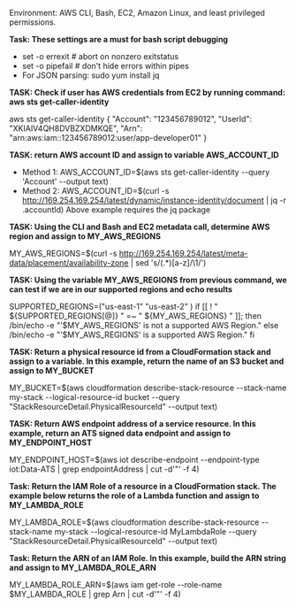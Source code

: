 Environment: AWS CLI, Bash, EC2, Amazon Linux, and least privileged permissions.

**Task: These settings are a must for bash script debugging**

- set -o errexit  # abort on nonzero exitstatus
- set -o pipefail # don't hide errors within pipes
- For JSON parsing: sudo yum install jq

**TASK: Check if user has AWS credentials from EC2 by running command: aws sts get-caller-identity**

aws sts get-caller-identity
{
    "Account": "123456789012",
    "UserId": "XKIAIV4QH8DVBZXDMKQE",
    "Arn": "arn:aws:iam::123456789012:user/app-developer01"
}

**TASK: return AWS account ID and assign to variable AWS_ACCOUNT_ID**

- Method 1: AWS_ACCOUNT_ID=$(aws sts get-caller-identity --query 'Account' --output text)
- Method 2: AWS_ACCOUNT_ID=$(curl -s http://169.254.169.254/latest/dynamic/instance-identity/document | jq -r .accountId)
Above example requires the jq package

**TASK: Using the CLI and Bash and EC2 metadata call, determine AWS region and assign to MY_AWS_REGIONS**

MY_AWS_REGIONS=$(curl -s http://169.254.169.254/latest/meta-data/placement/availability-zone | sed 's/\(.*\)[a-z]/\1/')

**TASK: Using the variable MY_AWS_REGIONS from previous command, we can test if we are in our supported regions and echo results**

SUPPORTED_REGIONS=("us-east-1" "us-east-2" )
if [[ ! " ${SUPPORTED_REGIONS[@]} " =~ " ${MY_AWS_REGIONS} " ]]; then
    /bin/echo -e "'$MY_AWS_REGIONS' is not a supported AWS Region." 
else
    /bin/echo -e "'$MY_AWS_REGIONS' is a supported AWS Region." 
fi


**TASK: Return a physical resource id from a CloudFormation stack and assign to a variable. In this example, return the name of an S3 bucket and assign to MY_BUCKET**

MY_BUCKET=$(aws cloudformation describe-stack-resource --stack-name my-stack --logical-resource-id bucket --query "StackResourceDetail.PhysicalResourceId" --output text)

**TASK: Return AWS endpoint address of a service resource. In this example, return an ATS signed data endpoint and assign to MY_ENDPOINT_HOST**

MY_ENDPOINT_HOST=$(aws iot describe-endpoint --endpoint-type iot:Data-ATS | grep endpointAddress | cut -d'"' -f 4)

**Task: Return the IAM Role of a resource in a CloudFormation stack. The example below returns the role of a Lambda function and assign to MY_LAMBDA_ROLE**

MY_LAMBDA_ROLE=$(aws cloudformation describe-stack-resource --stack-name my-stack --logical-resource-id MyLambdaRole --query "StackResourceDetail.PhysicalResourceId" --output text)

**Task: Return the ARN of an IAM Role. In this example, build the ARN string and assign to MY_LAMBDA_ROLE_ARN**

MY_LAMBDA_ROLE_ARN=$(aws iam get-role --role-name $MY_LAMBDA_ROLE | grep Arn | cut -d'"' -f 4)
